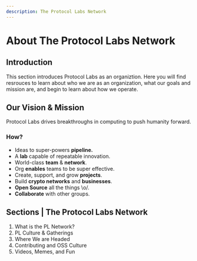 ```yaml
---
description: The Protocol Labs Network
---
```


# About The Protocol Labs Network

## **Introduction**

This section introduces Protocol Labs as an organiztion. Here you will find resrouces to learn about who we are as an organization, what our goals and mission are, and begin to learn about how we operate.

<!-- ![A link](../../.gitbook/assets/twitter-banner-1500x500.png) -->

## Our Vision & Mission

Protocol Labs drives breakthroughs in computing to push humanity forward.

### How?

* Ideas to super-powers **pipeline.**
* A **lab** capable of repeatable innovation.&#x20;
* World-class **team** & **network**.
* Org **enables** teams to be super effective.
* Create, support, and grow **projects**.
* Build **crypto networks** and **businesses**.
* **Open Source** all the things \o/.
* **Collaborate** with other groups.&#x20;

## Sections | The Protocol Labs Network
1. What is the PL Network?
2. PL Culture & Gatherings
4. Where We are Headed
3. Contributing and OSS Culture
4. Videos, Memes, and Fun
